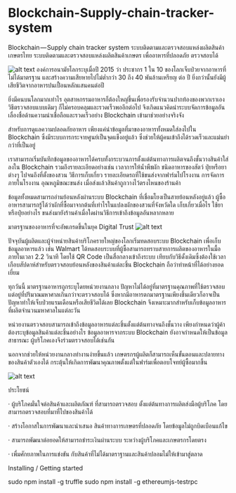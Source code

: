 # Blockchain-Supply-chain-tracker-system
Blockchain — Supply chain tracker system ระบบติดตามและตรวจสอบแหล่งผลิตสินค้าเกษตรไทย
ระบบติดตามและตรวจสอบแหล่งผลิตสินค้าเกษตร เพื่ออาหารที่ปลอดภัย ตรวจสอบได้

![alt text](https://cdn-images-1.medium.com/max/1600/1*E7hadEGH27fYBs4epBGBJA.jpeg)
องค์การอนามัยโลกระบุเมื่อปี 2015 ว่า ประชากร 1 ใน 10 ของโลกเจ็บป่วยจากอาหารที่ไม่ได้มาตรฐาน และสร้างความเสียหายไปไม่ต่ำกว่า 30 ถึง 40 พันล้านเหรียญ ต่อ ปี ยิ่งกว่านั้นยังมีผู้เสียชีวิตจากอาหารปนเปื้อนหลักแสนคนต่อปี

ยิ่งมีคนบนโลกมากเท่าไร อุตสาหกรรมอาหารก็ต้องใหญ่ขึ้นเพื่อรองรับจำนวนปากท้องของพวกเราเอง วิธีตรวจสอบแบบเดิมๆ ก็ไม่ครอบคลุมและรวดเร็วพออีกต่อไป จึงเกิดแนวคิดนำระบบจัดการข้อมูลอันเลื่องชื่อด้านความน่าเชื่อถือและรวดเร็วอย่าง Blockchain เข้ามาช่วยอย่างจริงจัง

สำหรับการดูแลความปลอดภัยอาหาร เพียงแค่นำข้อมูลที่มาของอาหารทั้งหมดใส่ลงไปใน Blockchain ซึ่งมีระบบการกระจายศูนย์เป็นจุดแข็งอยู่แล้ว ซึ่งช่วยให้ผู้คนเข้าถึงได้รวดเร็วและแม่นยำกว่าที่เป็นอยู่

เราสามารถเริ่มบันทึกข้อมูลของอาหารได้ครบทั้งกระบวนการตั้งแต่ต้นทางการผลิตจนถึงชั้นวางสินค้าใส่ลงใน Blockchain รวมถึงรายละเอียดอย่างเช่น เวลาการให้น้ำพืชผัก ชนิดอาหารของสัตว์ ปุ๋ยหรือยาต่างๆ ไปจนถึงที่ตั้งของสวน วิธีการเก็บเกี่ยว รายละเอียดรถที่ใช้ขนส่งจากฟาร์มไปโรงงาน การจัดการภายในโรงงาน อุณหภูมิขณะขนส่ง เมื่อส่งแล้วสินค้าถูกวางไว้ตรงไหนของร้านค้า

ข้อมูลทั้งหมดสามารถอ่านย้อนหลังผ่านระบบ Blockchain ที่เชื่อมโยงเป็นสายย้อนหลังอยู่แล้ว ผู้ซื้ออาหารสามารถรู้ได้ว่าผักที่ซื้อมาจากต้นที่เท่าไรในแปลงผักของสวนที่จังหวัดใด เก็บเกี่ยวเมื่อไร ใช้ยาหรือปุ๋ยอย่างไร ขนส่งมายังร้านค้าเมื่อใดผ่านวิธีการเข้าถึงข้อมูลอันหลากหลาย

มาตรฐานของอาหารที่จะอัพเกรดขึ้นในยุค Digital Trust
![alt text](https://cdn-images-1.medium.com/max/1600/1*YgJFdwyUYLjcgNYaBeccHw.jpeg)

ปัจจุบันผู้ผลิตและผู้จำหน่ายสินค้าบริโภครายใหญ่ของโลกเริ่มทดสอบระบบ Blockchain เพื่อเก็บข้อมูลอาหารแล้ว เช่น Walmart ได้ทดสอบระบบที่ผู้ซื้อสามารถทราบสายการผลิตของอาหารในมื้อภายในเวลา 2.2 วินาที โดยใช้ QR Code เป็นสื่อกลางเข้าถึงระบบ เทียบกับวิธีดั้งเดิมซึ่งต้องใช้เวลาเกือบสัปดาห์สำหรับตรวจสอบย้อนหลังของสินค้าแต่ละชิ้น Blockchain ถือว่าทำหน้าที่ได้อย่างยอดเยี่ยม

ทุกวันนี้ มาตรฐานอาหารถูกระบุโดยหน่วยงานกลาง ปัญหาไม่ได้อยู่ที่มาตรฐานคุณภาพที่ใช้ตรวจสอบ แต่อยู่ที่ปริมาณมหาศาลเกินกว่าจะตรวจสอบได้ ซึ่งหากมีอาหารตกมาตรฐานเพียงชิ้นเดียวก็อาจเป็นปัญหาทำให้เจ็บป่วยแรมเดือนหรือเสียชีวิตได้เลย Blockchain จึงเหมาะมากสำหรับเก็บข้อมูลอาหารที่ผลิตจำนวนมหาศาลในแต่ละวัน

หน่วยงานตรวจสอบสามารถเข้าถึงข้อมูลอาหารแต่ละชิ้นตั้งแต่ต้นทางจนถึงชั้นวาง เพียงกำหนดว่าผู้ค้าต้องระบุข้อมูลสินค้าแต่ละชิ้นอย่างไร ข้อมูลอาหารจากระบบ Blockchain ยังอาจกำหนดให้เป็นข้อมูลสาธารณะ ผู้บริโภคเองจึงร่วมตรวจสอบได้เช่นกัน

นอกจากช่วยให้หน่วยงานกลางทำงานง่ายขึ้นแล้ว เกษตรกรผู้ผลิตก็สามารถเห็นขั้นตอนและปลายทางของสินค้าตัวเองได้ กระตุ้นให้เกิดการพัฒนาคุณภาพตั้งแต่ในฟาร์มเพื่อตอบโจทย์ผู้ซื้อมากขึ้น

![alt text](https://cdn-images-1.medium.com/max/1600/1*SU3-KWZIbN9Tjj-nzI3MKg.png)

ประโยชน์

· ผู้บริโภคมั่นใจต่อสินค้าและผลิตภัณฑ์ ที่สามารถตรวจสอบ ตั้งแต่ต้นทางการผลิตส่งมือผู้บริโภค โดยสามารถตรวจสอบที่มาที่ไปของสินค้าได้

· สร้างโอกาสในการพัฒนาและนำเสนอ สินค้าทางการเกษตรที่ปลอดภัย โดยข้อมูลไม่ถูกบิดเบือนแก้ไข

· สามารถพัฒนาต่อยอดให้สามารถชำระเงินผ่านระบบ ระหว่างผู้บริโภคและเกษตรกรโดยตรง

· เพื่มศักยภาพในการแข่งขัน กับสินค้าที่ไม่ได้มาตราฐานและสินค้าปลอมไม่ให้เข้ามาสู่ตลาด


Installing / Getting started

sudo npm install -g truffle
sudo npm install -g ethereumjs-testrpc

